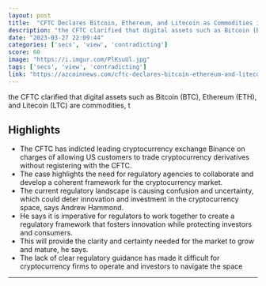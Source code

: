 ```yaml
---
layout: post
title:  "CFTC Declares Bitcoin, Ethereum, and Litecoin as Commodities in Binance Indictment - Derivatives are related to commodities; the indictment is over derivatives - YES this is Contradicting SEC's claim they’re a Security"
description: "the CFTC clarified that digital assets such as Bitcoin (BTC), Ethereum (ETH), and Litecoin (LTC) are commodities, t"
date: "2023-03-27 22:09:44"
categories: ['secs', 'view', 'contradicting']
score: 60
image: "https://i.imgur.com/PlKsuUl.jpg"
tags: ['secs', 'view', 'contradicting']
link: "https://azcoinnews.com/cftc-declares-bitcoin-ethereum-and-litecoin-as-commodities-in-binance-indictment-contradicting-secs-view-on-security-classification.html"
---
```


the CFTC clarified that digital assets such as Bitcoin (BTC), Ethereum (ETH), and Litecoin (LTC) are commodities, t

## Highlights

- The CFTC has indicted leading cryptocurrency exchange Binance on charges of allowing US customers to trade cryptocurrency derivatives without registering with the CFTC.
- The case highlights the need for regulatory agencies to collaborate and develop a coherent framework for the cryptocurrency market.
- The current regulatory landscape is causing confusion and uncertainty, which could deter innovation and investment in the cryptocurrency space, says Andrew Hammond.
- He says it is imperative for regulators to work together to create a regulatory framework that fosters innovation while protecting investors and consumers.
- This will provide the clarity and certainty needed for the market to grow and mature, he says.
- The lack of clear regulatory guidance has made it difficult for cryptocurrency firms to operate and investors to navigate the space

---
